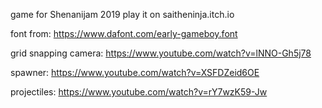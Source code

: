 game for Shenanijam 2019
play it on saitheninja.itch.io

font from:
https://www.dafont.com/early-gameboy.font

grid snapping camera:
https://www.youtube.com/watch?v=lNNO-Gh5j78

spawner:
https://www.youtube.com/watch?v=XSFDZeid6OE

projectiles:
https://www.youtube.com/watch?v=rY7wzK59-Jw
